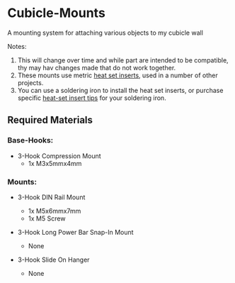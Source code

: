# Cubicle-Mounts
A mounting system for attaching various objects to my cubicle wall

Notes:
1. This will change over time and while part are intended to be compatible, thy may hav changes made that do not work together. 
2. These mounts use metric [heat set inserts](https://www.amazon.ca/Glarks-Threaded-Embedment-Assortment-Printing/dp/B07L96KVP3/ref=sxin_15_pa_sp_search_thematic_sspa?content-id=amzn1.sym.e251a9a8-91a9-4f1e-be32-505687a120a3%3Aamzn1.sym.e251a9a8-91a9-4f1e-be32-505687a120a3&crid=2Q3TAXJ6FMODE&cv_ct_cx=heat+set+insert&dib=eyJ2IjoiMSJ9.yiQBxDLLKE5smeU4BqMiGxMb982oXHtBq9L2frgSwTNw3fR0USb5KxaFiZ4dOvXDQQ1lfd9x2an7GSO9mpuKog.vCoxxnXWvNFWb8vX1-RFcONXOJBMs_K6Q4FvisKskkU&dib_tag=se&keywords=heat+set+insert&pd_rd_i=B07L96KVP3&pd_rd_r=c37d2706-dc50-419f-8a0b-b615457108fa&pd_rd_w=SacDt&pd_rd_wg=BHCiK&pf_rd_p=e251a9a8-91a9-4f1e-be32-505687a120a3&pf_rd_r=F9TWGZ5SNAX75PPR7FTG&qid=1731201476&sbo=RZvfv%2F%2FHxDF%2BO5021pAnSA%3D%3D&sprefix=heat+set+insert%2Caps%2C145&sr=1-4-0db4faf6-3485-4ed7-80e2-7395e0b5d027-spons&sp_csd=d2lkZ2V0TmFtZT1zcF9zZWFyY2hfdGhlbWF0aWM&psc=1), used in a number of other projects.
3. You can use a soldering iron to install the heat set inserts, or purchase specific [heat-set insert tips](https://www.amazon.ca/s?k=heat+set+insert+tip+tool&crid=2KHIT0COQ8ZKZ&sprefix=heat+set+insert+tool%2Caps%2C339&ref=nb_sb_ss_ts-doa-p_3_20) for your soldering iron. 


## Required Materials

### Base-Hooks:
  - 3-Hook Compression Mount   
    - 1x M3x5mmx4mm 



### Mounts:
  - 3-Hook DIN Rail Mount
    - 1x M5x6mmx7mm
    - 1x M5 Screw

  - 3-Hook Long Power Bar Snap-In Mount
    - None

  - 3-Hook Slide On Hanger
    - None
